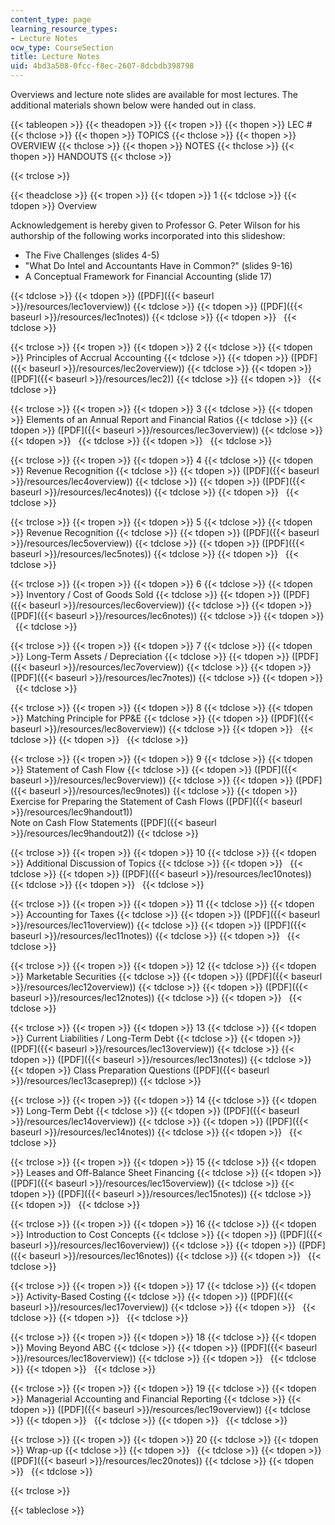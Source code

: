 ```yaml
---
content_type: page
learning_resource_types:
- Lecture Notes
ocw_type: CourseSection
title: Lecture Notes
uid: 4bd3a508-0fcc-f8ec-2607-8dcbdb398798
---
```


Overviews and lecture note slides are available for most lectures. The additional materials shown below were handed out in class.

{{< tableopen >}}
{{< theadopen >}}
{{< tropen >}}
{{< thopen >}}
LEC #
{{< thclose >}}
{{< thopen >}}
TOPICS
{{< thclose >}}
{{< thopen >}}
OVERVIEW
{{< thclose >}}
{{< thopen >}}
NOTES
{{< thclose >}}
{{< thopen >}}
HANDOUTS
{{< thclose >}}

{{< trclose >}}

{{< theadclose >}}
{{< tropen >}}
{{< tdopen >}}
1
{{< tdclose >}}
{{< tdopen >}}
Overview  
  
Acknowledgement is hereby given to Professor G. Peter Wilson for his authorship of the following works incorporated into this slideshow:

*   The Five Challenges (slides 4-5)
*   "What Do Intel and Accountants Have in Common?" (slides 9-16)
*   A Conceptual Framework for Financial Accounting (slide 17)


{{< tdclose >}}
{{< tdopen >}}
([PDF]({{< baseurl >}}/resources/lec1overview))
{{< tdclose >}}
{{< tdopen >}}
([PDF]({{< baseurl >}}/resources/lec1notes))
{{< tdclose >}}
{{< tdopen >}}
 
{{< tdclose >}}

{{< trclose >}}
{{< tropen >}}
{{< tdopen >}}
2
{{< tdclose >}}
{{< tdopen >}}
Principles of Accrual Accounting
{{< tdclose >}}
{{< tdopen >}}
([PDF]({{< baseurl >}}/resources/lec2overview))
{{< tdclose >}}
{{< tdopen >}}
([PDF]({{< baseurl >}}/resources/lec2))
{{< tdclose >}}
{{< tdopen >}}
 
{{< tdclose >}}

{{< trclose >}}
{{< tropen >}}
{{< tdopen >}}
3
{{< tdclose >}}
{{< tdopen >}}
Elements of an Annual Report and Financial Ratios
{{< tdclose >}}
{{< tdopen >}}
([PDF]({{< baseurl >}}/resources/lec3overview))
{{< tdclose >}}
{{< tdopen >}}
 
{{< tdclose >}}
{{< tdopen >}}
 
{{< tdclose >}}

{{< trclose >}}
{{< tropen >}}
{{< tdopen >}}
4
{{< tdclose >}}
{{< tdopen >}}
Revenue Recognition
{{< tdclose >}}
{{< tdopen >}}
([PDF]({{< baseurl >}}/resources/lec4overview))
{{< tdclose >}}
{{< tdopen >}}
([PDF]({{< baseurl >}}/resources/lec4notes))
{{< tdclose >}}
{{< tdopen >}}
 
{{< tdclose >}}

{{< trclose >}}
{{< tropen >}}
{{< tdopen >}}
5
{{< tdclose >}}
{{< tdopen >}}
Revenue Recognition
{{< tdclose >}}
{{< tdopen >}}
([PDF]({{< baseurl >}}/resources/lec5overview))
{{< tdclose >}}
{{< tdopen >}}
([PDF]({{< baseurl >}}/resources/lec5notes))
{{< tdclose >}}
{{< tdopen >}}
 
{{< tdclose >}}

{{< trclose >}}
{{< tropen >}}
{{< tdopen >}}
6
{{< tdclose >}}
{{< tdopen >}}
Inventory / Cost of Goods Sold
{{< tdclose >}}
{{< tdopen >}}
([PDF]({{< baseurl >}}/resources/lec6overview))
{{< tdclose >}}
{{< tdopen >}}
([PDF]({{< baseurl >}}/resources/lec6notes))
{{< tdclose >}}
{{< tdopen >}}
 
{{< tdclose >}}

{{< trclose >}}
{{< tropen >}}
{{< tdopen >}}
7
{{< tdclose >}}
{{< tdopen >}}
Long-Term Assets / Depreciation
{{< tdclose >}}
{{< tdopen >}}
([PDF]({{< baseurl >}}/resources/lec7overview))
{{< tdclose >}}
{{< tdopen >}}
([PDF]({{< baseurl >}}/resources/lec7notes))
{{< tdclose >}}
{{< tdopen >}}
 
{{< tdclose >}}

{{< trclose >}}
{{< tropen >}}
{{< tdopen >}}
8
{{< tdclose >}}
{{< tdopen >}}
Matching Principle for PP&E
{{< tdclose >}}
{{< tdopen >}}
([PDF]({{< baseurl >}}/resources/lec8overview))
{{< tdclose >}}
{{< tdopen >}}
 
{{< tdclose >}}
{{< tdopen >}}
 
{{< tdclose >}}

{{< trclose >}}
{{< tropen >}}
{{< tdopen >}}
9
{{< tdclose >}}
{{< tdopen >}}
Statement of Cash Flow
{{< tdclose >}}
{{< tdopen >}}
([PDF]({{< baseurl >}}/resources/lec9overview))
{{< tdclose >}}
{{< tdopen >}}
([PDF]({{< baseurl >}}/resources/lec9notes))
{{< tdclose >}}
{{< tdopen >}}
Exercise for Preparing the Statement of Cash Flows ([PDF]({{< baseurl >}}/resources/lec9handout1))  
Note on Cash Flow Statements ([PDF]({{< baseurl >}}/resources/lec9handout2))
{{< tdclose >}}

{{< trclose >}}
{{< tropen >}}
{{< tdopen >}}
10
{{< tdclose >}}
{{< tdopen >}}
Additional Discussion of Topics
{{< tdclose >}}
{{< tdopen >}}
 
{{< tdclose >}}
{{< tdopen >}}
([PDF]({{< baseurl >}}/resources/lec10notes))
{{< tdclose >}}
{{< tdopen >}}
 
{{< tdclose >}}

{{< trclose >}}
{{< tropen >}}
{{< tdopen >}}
11
{{< tdclose >}}
{{< tdopen >}}
Accounting for Taxes
{{< tdclose >}}
{{< tdopen >}}
([PDF]({{< baseurl >}}/resources/lec11overview))
{{< tdclose >}}
{{< tdopen >}}
([PDF]({{< baseurl >}}/resources/lec11notes))
{{< tdclose >}}
{{< tdopen >}}
 
{{< tdclose >}}

{{< trclose >}}
{{< tropen >}}
{{< tdopen >}}
12
{{< tdclose >}}
{{< tdopen >}}
Marketable Securities
{{< tdclose >}}
{{< tdopen >}}
([PDF]({{< baseurl >}}/resources/lec12overview))
{{< tdclose >}}
{{< tdopen >}}
([PDF]({{< baseurl >}}/resources/lec12notes))
{{< tdclose >}}
{{< tdopen >}}
 
{{< tdclose >}}

{{< trclose >}}
{{< tropen >}}
{{< tdopen >}}
13
{{< tdclose >}}
{{< tdopen >}}
Current Liabilities / Long-Term Debt
{{< tdclose >}}
{{< tdopen >}}
([PDF]({{< baseurl >}}/resources/lec13overview))
{{< tdclose >}}
{{< tdopen >}}
([PDF]({{< baseurl >}}/resources/lec13notes))
{{< tdclose >}}
{{< tdopen >}}
Class Preparation Questions ([PDF]({{< baseurl >}}/resources/lec13caseprep))
{{< tdclose >}}

{{< trclose >}}
{{< tropen >}}
{{< tdopen >}}
14
{{< tdclose >}}
{{< tdopen >}}
Long-Term Debt
{{< tdclose >}}
{{< tdopen >}}
([PDF]({{< baseurl >}}/resources/lec14overview))
{{< tdclose >}}
{{< tdopen >}}
([PDF]({{< baseurl >}}/resources/lec14notes))
{{< tdclose >}}
{{< tdopen >}}
 
{{< tdclose >}}

{{< trclose >}}
{{< tropen >}}
{{< tdopen >}}
15
{{< tdclose >}}
{{< tdopen >}}
Leases and Off-Balance Sheet Financing
{{< tdclose >}}
{{< tdopen >}}
([PDF]({{< baseurl >}}/resources/lec15overview))
{{< tdclose >}}
{{< tdopen >}}
([PDF]({{< baseurl >}}/resources/lec15notes))
{{< tdclose >}}
{{< tdopen >}}
 
{{< tdclose >}}

{{< trclose >}}
{{< tropen >}}
{{< tdopen >}}
16
{{< tdclose >}}
{{< tdopen >}}
Introduction to Cost Concepts
{{< tdclose >}}
{{< tdopen >}}
([PDF]({{< baseurl >}}/resources/lec16overview))
{{< tdclose >}}
{{< tdopen >}}
([PDF]({{< baseurl >}}/resources/lec16notes))
{{< tdclose >}}
{{< tdopen >}}
 
{{< tdclose >}}

{{< trclose >}}
{{< tropen >}}
{{< tdopen >}}
17
{{< tdclose >}}
{{< tdopen >}}
Activity-Based Costing
{{< tdclose >}}
{{< tdopen >}}
([PDF]({{< baseurl >}}/resources/lec17overview))
{{< tdclose >}}
{{< tdopen >}}
 
{{< tdclose >}}
{{< tdopen >}}
 
{{< tdclose >}}

{{< trclose >}}
{{< tropen >}}
{{< tdopen >}}
18
{{< tdclose >}}
{{< tdopen >}}
Moving Beyond ABC
{{< tdclose >}}
{{< tdopen >}}
([PDF]({{< baseurl >}}/resources/lec18overview))
{{< tdclose >}}
{{< tdopen >}}
 
{{< tdclose >}}
{{< tdopen >}}
 
{{< tdclose >}}

{{< trclose >}}
{{< tropen >}}
{{< tdopen >}}
19
{{< tdclose >}}
{{< tdopen >}}
Managerial Accounting and Financial Reporting
{{< tdclose >}}
{{< tdopen >}}
([PDF]({{< baseurl >}}/resources/lec19overview))
{{< tdclose >}}
{{< tdopen >}}
 
{{< tdclose >}}
{{< tdopen >}}
 
{{< tdclose >}}

{{< trclose >}}
{{< tropen >}}
{{< tdopen >}}
20
{{< tdclose >}}
{{< tdopen >}}
Wrap-up
{{< tdclose >}}
{{< tdopen >}}
 
{{< tdclose >}}
{{< tdopen >}}
([PDF]({{< baseurl >}}/resources/lec20notes))
{{< tdclose >}}
{{< tdopen >}}
 
{{< tdclose >}}

{{< trclose >}}

{{< tableclose >}}